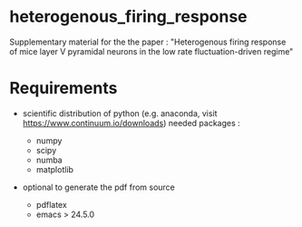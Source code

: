 # heterogenous_firing_response
Supplementary material for the the paper : "Heterogenous firing response of mice layer V pyramidal neurons in the low rate fluctuation-driven regime"


# Requirements

- scientific distribution of python (e.g. anaconda, visit
  https://www.continuum.io/downloads)
  needed packages :
  - numpy
  - scipy
  - numba
  - matplotlib

- optional to generate the pdf from source
  - pdflatex
  - emacs > 24.5.0
  
